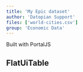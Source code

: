```yaml
---
title: 'My Epic dataset'
author: 'Datopian Support'
files: ['world-cities.csv']
group: 'Economic Data'
---
```


Built with PortalJS

## FlatUiTable

<FlatUiTable url='world-cities.csv'/>